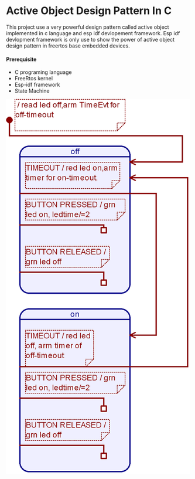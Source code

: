 # Active Object Design Pattern In C 

This project use a very powerful design pattern called active object implemented in c language and esp idf devlopement framework.
Esp idf devlopment framework is only use to show the power of active object design pattern in freertos base embedded devices.

#### Prerequisite
- C programing language
- FreeRtos kernel 
- Esp-idf framework
- State Machine

![alt text](images/SM_of_Blinky.png?raw=true)
